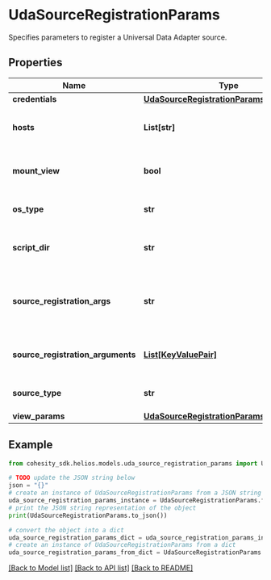 # UdaSourceRegistrationParams

Specifies parameters to register a Universal Data Adapter source.

## Properties

Name | Type | Description | Notes
------------ | ------------- | ------------- | -------------
**credentials** | [**UdaSourceRegistrationParamsCredentials**](UdaSourceRegistrationParamsCredentials.md) |  | [optional] 
**hosts** | **List[str]** | Specifies the IPs/hostnames for the nodes forming the Universal Data Adapter source cluster. | 
**mount_view** | **bool** | Specifies if SMB/NFS view mounting should be enabled on source. Default value is false. | [optional] 
**os_type** | **str** | Specifies the OS type for Universal Data Adapter source. | [optional] 
**script_dir** | **str** | Specifies the absolute path of scripts used to interact with the Universal Data Adapter source. | 
**source_registration_args** | **str** | Specifies custom arguments to be supplied to the source registration scripts. This field is deprecated. Use sourceRegistrationArguments instead. | [optional] 
**source_registration_arguments** | [**List[KeyValuePair]**](KeyValuePair.md) | Specifies the map of custom arguments to be supplied to the source registration scripts. | [optional] 
**source_type** | **str** | Specifies the source type for Universal Data Adapter source. | 
**view_params** | [**UdaSourceRegistrationParamsViewParams**](UdaSourceRegistrationParamsViewParams.md) |  | [optional] 

## Example

```python
from cohesity_sdk.helios.models.uda_source_registration_params import UdaSourceRegistrationParams

# TODO update the JSON string below
json = "{}"
# create an instance of UdaSourceRegistrationParams from a JSON string
uda_source_registration_params_instance = UdaSourceRegistrationParams.from_json(json)
# print the JSON string representation of the object
print(UdaSourceRegistrationParams.to_json())

# convert the object into a dict
uda_source_registration_params_dict = uda_source_registration_params_instance.to_dict()
# create an instance of UdaSourceRegistrationParams from a dict
uda_source_registration_params_from_dict = UdaSourceRegistrationParams.from_dict(uda_source_registration_params_dict)
```
[[Back to Model list]](../README.md#documentation-for-models) [[Back to API list]](../README.md#documentation-for-api-endpoints) [[Back to README]](../README.md)


